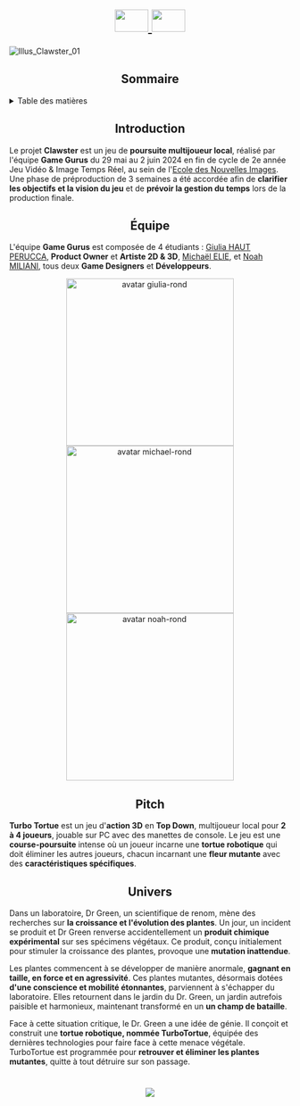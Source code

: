 <h1 align="center">
    <a href="https://github.com/Ecole-des-Nouvelles-Images/Top-Down-3D-Game-Gurus/blob/main/README.fr.md">
    <img src="https://github.com/user-attachments/assets/41b66b00-1f67-4793-bd92-24e4f4613b26" width="60" height="40">
  </a>
  <a href="https://github.com/Ecole-des-Nouvelles-Images/Top-Down-3D-Game-Gurus/blob/main/README.md">
    <img src="https://github.com/user-attachments/assets/8724f8b2-1eeb-402b-9584-50f07269331b" width="60" height="40">
  </a>
</h1>

![Illus_Clawster_01](https://github.com/user-attachments/assets/1a8d4c88-9c16-4248-afea-29fb2ae4fd51)

<h2 align="center">
  <strong>Sommaire</strong>
</h2>

<details>
  <summary>Table des matières</summary>
  <ol>
    <li><a href="#introduction">Introduction</a></li>
    <li><a href="#équipe">Équipe</a></li>
    <li><a href="#pitch">Pitch</a></li>
    <li><a href="#univers">Univers</a></li>
  </ol>
</details>

<h2 id="introduction" align="center">
  <strong>Introduction</strong>  
</h2>
<p>
  Le projet <strong>Clawster</strong> est un jeu de <strong>poursuite multijoueur local</strong>, réalisé par l'équipe <strong>Game Gurus</strong> du 29 mai au 2 juin 2024 en fin de cycle de 2e année Jeu Vidéo & Image Temps Réel, au sein de l'<a href="https://github.com/Ecole-des-Nouvelles-Images">Ecole des Nouvelles Images</a>. Une phase de préproduction de 3 semaines a été accordée afin de <strong>clarifier les objectifs et la vision du jeu</strong> et de <strong>prévoir la gestion du temps</strong> lors de la production finale.
</p>

<h2 id="équipe" align="center">
  <strong>Équipe</strong>
</h2>
<p>
  L'équipe <strong>Game Gurus</strong> est composée de 4 étudiants : <a href="https://github.com/GiuPH">Giulia HAUT PERUCCA</a>, <strong>Product Owner</strong> et <strong>Artiste 2D & 3D</strong>, <a href="https://github.com/Michael-elie">Michaël ELIE</a>, et <a href="https://github.com/NoahMil">Noah MILIANI</a>, tous deux <strong>Game Designers</strong> et <strong>Développeurs</strong>.
</p>

<div align="center">
  <a href="https://github.com/GiuPH">
    <img src="https://github.com/user-attachments/assets/abfea9c2-0f03-4a30-b9f8-93ece0954c80" width="300px" alt="avatar giulia-rond">
  </a>
  <a href="https://github.com/Michael-elie">
    <img src="https://github.com/user-attachments/assets/501d8a9a-d5c5-4e7b-8321-08c1dc5233c8" width="300px" alt="avatar michael-rond">
  </a>
  <a href="https://github.com/NoahMil">
    <img src="https://github.com/user-attachments/assets/2a66cfb4-db97-4eb6-b8aa-197e4ca7ca6a" width="300px" alt="avatar noah-rond">
  </a>
</div>

<h2 id="pitch" align="center">
  <strong>Pitch</strong>  
</h2>
<p>
  <strong>Turbo Tortue</strong> est un jeu d'<strong>action 3D</strong> en <strong>Top Down</strong>, multijoueur local pour <strong>2 à 4 joueurs</strong>, jouable sur PC avec des manettes de console. Le jeu est une <strong>course-poursuite</strong> intense où un joueur incarne une <strong>tortue robotique</strong> qui doit éliminer les autres joueurs, chacun incarnant une <strong>fleur mutante</strong> avec des <strong>caractéristiques spécifiques</strong>.
</p>

<h2 id="univers" align="center">
  <strong>Univers</strong>
</h2>
<p>
  Dans un laboratoire, Dr Green, un scientifique de renom, mène des recherches sur <strong>la croissance et l'évolution des plantes</strong>. Un jour, un incident se produit et Dr Green renverse accidentellement un <strong>produit chimique expérimental</strong> sur ses spécimens végétaux. Ce produit, conçu initialement pour stimuler la croissance des plantes, provoque une <strong> mutation inattendue</strong>. <br>
  
  Les plantes commencent à se développer de manière anormale, <strong> gagnant en taille, en force et en agressivité</strong>. Ces plantes mutantes, désormais dotées <strong> d'une conscience et mobilité étonnantes</strong>, parviennent à s'échapper du laboratoire. Elles retournent dans le jardin du Dr. Green, un jardin autrefois paisible et harmonieux, maintenant transformé en un <strong> un champ de bataille</strong>. <br>
  
  Face à cette situation critique, le Dr. Green a une idée de génie. Il conçoit et construit une <strong>tortue robotique, nommée TurboTortue</strong>, équipée des dernières technologies pour faire face à cette menace végétale. TurboTortue est programmée pour <strong>retrouver et éliminer les plantes mutantes</strong>, quitte à tout détruire sur son passage.
</p>

<h1 align="center">
    <img src="https://github.com/user-attachments/assets/15699731-3c77-415e-9211-11d7352fccf9">
  </a>
